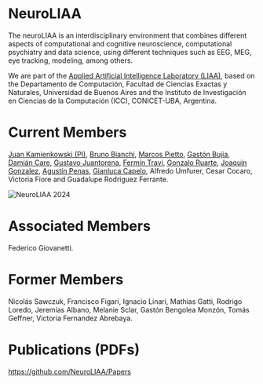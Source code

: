 # NeuroLIAA
The neuroLIAA is an interdisciplinary environment that combines different aspects of computational and cognitive neuroscience, computational psychiatry and data science, using different techniques such as EEG, MEG, eye tracking, modeling, among others.

We are part of the [Applied Artificial Intelligence Laboratory (LIAA)](https://icc.fcen.uba.ar/), based on the Departamento de Computación, Facultad de Ciencias Exactas y Naturales, Universidad de Buenos Aires and the Instituto de Investigación en Ciencias de la Computación (ICC), CONICET-UBA, Argentina.

# Current Members
[Juan Kamienkowski (PI)](https://liaa.dc.uba.ar/juan-kamienkowski/), [Bruno Bianchi](https://liaa.dc.uba.ar/bruno-bianchi-en/), [Marcos Pietto](https://liaa.dc.uba.ar/marcos-pietto/), [Gastón Bujía](https://liaa.dc.uba.ar/gaston-bujia/), [Damián Care](https://github.com/incubodac), [Gustavo Juantorena](https://liaa.dc.uba.ar/gustavo-juantorena-en/), [Fermín Travi](https://liaa.dc.uba.ar/fermin-travi/), [Gonzalo Ruarte](https://liaa.dc.uba.ar/gonzalo-ruarte/), [Joaquin Gonzalez](https://liaa.dc.uba.ar/joaquin-gonzalez/), [Agustín Penas](https://github.com/agustin-penas), [Gianluca Capelo](https://github.com/gianluca-capelo), Alfredo Umfurer, Cesar Cocaro, Victoria Fiore and Guadalupe Rodriguez Ferrante.

![NeuroLIAA 2024](https://i.postimg.cc/NG4bfBp5/Neuro-LIAA-SAN.png)

# Associated Members
Federico Giovanetti.

# Former Members
Nicolás Sawczuk, Francisco Figari, Ignacio Linari, Mathias Gatti, Rodrigo Loredo, Jeremías Albano, Melanie Sclar, Gastón Bengolea Monzón, Tomás Geffner, Victoria Fernandez Abrebaya.

# Publications (PDFs)
https://github.com/NeuroLIAA/Papers
